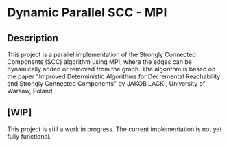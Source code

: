 # Dynamic Parallel SCC - MPI

## Description

This project is a parallel implementation of the Strongly Connected Components (SCC) algorithm using MPI, where the edges can be dynamically added or removed from the graph. The algorithm is based on the paper "Improved Deterministic Algorithms for Decremental Reachability and Strongly Connected Components" by JAKOB LACKI, University of Warsaw, Poland.

## [WIP]

This project is still a work in progress. The current implementation is not yet fully functional.
